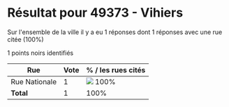 # Résultat pour 49373 - Vihiers

Sur l'ensemble de la ville il y a eu 1 réponses dont 1 réponses avec une rue citée (100%)

1 points noirs identifiés

| Rue | Vote | % / les rues cités|
|-----|------|-------------------|
| Rue Nationale | 1 | <img src="../../img/bar_100.gif" />&nbsp;100%|
| **Total** | 1 | 100%|
